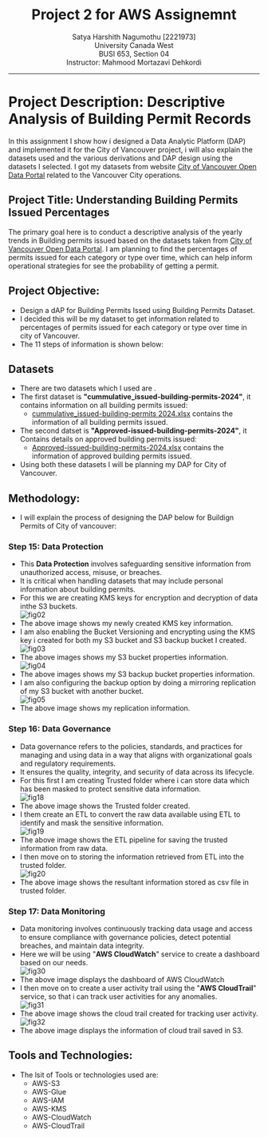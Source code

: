 <h1 align="center">Project 2 for AWS Assignemnt</h1>
<p align="center">
Satya Harshith Nagumothu [2221973] <br>
University Canada West<br>
BUSI 653, Section 04<br>
Instructor: Mahmood Mortazavi Dehkordi<br>
</p>

___

# Project Description: Descriptive Analysis of Building Permit Records
In this assignment I show how i designed a Data Analytic Platform (DAP) and implemented it for the City of Vancouver project, i will also explain the datasets used and the various derivations and DAP design using the datasets I selected. I got my datasets from website [City of Vancouver Open Data Portal](https://opendata.vancouver.ca/explore/dataset/issued-building-permits/information/) related to the Vancouver City operations.

## Project Title: Understanding Building Permits Issued Percentages
The primary goal here is to conduct a descriptive analysis of the yearly trends in Building permits issued based on the datasets taken from [City of Vancouver Open Data Portal](https://opendata.vancouver.ca/explore/dataset/issued-building-permits/information/). I am planning to find the percentages of permits issued for each category or type over time, which can help inform operational strategies for see the probability of getting a permit.
## Project Objective:
* Design a dAP for Building Permits Issed using Building Permits Dataset.
* I decided this will be my dataset to get information related to percentages of permits issued for each category or type over time in city of Vancouver.
* The 11 steps of information is shown below: <br>
## Datasets
* There are two datasets which I used are .
* The first dataset is **"cummulative_issued-building-permits-2024"**, it contains information on all building permits issued:
  * [cummulative_issued-building-permits 2024.xlsx](https://github.com/user-attachments/files/17004724/cummulative_issued-building-permits.2024.xlsx) contains the information of all building permits issued.
* The second datset is **"Approved-issued-building-permits-2024"**, it Contains details on approved building permits issued:
  * [Approved-issued-building-permits-2024.xlsx](https://github.com/user-attachments/files/17004726/Approved-issued-building-permits-2024.xlsx) contains the information of approved building permits issued.
* Using both these datasets I will be planning my DAP for City of Vancouver.
## Methodology:
* I will explain the process of designing the DAP below for Buildign Permits of City of vancouver:
### Step 15: Data Protection
* This **Data Protection** involves safeguarding sensitive information from unauthorized access, misuse, or breaches.
* It is critical when handling datasets that may include personal information about building permits.
* For this we are creating KMS keys for encryption and decryption of data inthe S3 buckets.<br>
![fig02](https://github.com/user-attachments/assets/bad02961-a238-41d6-aa99-7b2df2e26cb9)
* The above image shows my newly created KMS key information.
* I am also enabling the Bucket Versioning and encrypting using the KMS key i created for both my S3 bucket and S3 backup bucket I created.<br>
![fig03](https://github.com/user-attachments/assets/26459c4e-0e83-4ff3-97e9-9b1808fd8691)
* The above images shows my S3 bucket properties information.<br>
![fig04](https://github.com/user-attachments/assets/a889da3d-ecab-417b-9605-7712c9c33342)
* The above images shows my S3 backup bucket properties information.<br>
* I am also configuring the backup option by doing a mirroring replication of my S3 bucket with another bucket.<br>
![fig05](https://github.com/user-attachments/assets/bc55a626-d8ad-4f8f-b06d-e59d70ee23db)
* The above image shows my replication information.
### Step 16: Data Governance
* Data governance refers to the policies, standards, and practices for managing and using data in a way that aligns with organizational goals and regulatory requirements.
* It ensures the quality, integrity, and security of data across its lifecycle.
* For this first I am creating Trusted folder where i can store data which has been masked to protect sensitive data information.<br>
![fig18](https://github.com/user-attachments/assets/33ccbc7e-e0d3-4ca3-bf9c-4f0754d0c457)
* The above image shows the Trusted folder created.
* I them create an ETL to convert the raw data available using ETL to identify and mask the sensitive information.<br>
![fig19](https://github.com/user-attachments/assets/8596cdd1-50a7-4623-9ddc-875fc42df64b)
* The above image shows the ETL pipeline for saving the trusted information from raw data.
* I then move on to storing the information retrieved from ETL into the trusted folder.<br>
![fig20](https://github.com/user-attachments/assets/ec37650f-6d91-4f80-a556-95fad9aaedea)
* The above image shows the resultant information stored as csv file in trusted folder.
### Step 17: Data Monitoring
* Data monitoring involves continuously tracking data usage and access to ensure compliance with governance policies, detect potential breaches, and maintain data integrity.
* Here we will be using "**AWS CloudWatch**" service to create a dashboard based on our needs.<br>
![fig30](https://github.com/user-attachments/assets/ae5a50ff-ff0c-4703-b0d3-3ad7ea130a81)
* The above image displays the dashboard of AWS CloudWatch
* I then move on to create a user activity trail using the "**AWS CloudTrail**" service, so that i can track user activities for any anomalies.<br>
![fig31](https://github.com/user-attachments/assets/ff49c1e4-5f5a-4a6c-a54f-a53529a43126)
* The above image shows the cloud trail created for tracking user activity.<br>
![fig32](https://github.com/user-attachments/assets/d0866e77-e861-4cc4-b886-cc5b207b2059)
* The above image displays the information of cloud trail saved in S3.
## Tools and Technologies:
* The lsit of Tools or technologies used are:
  * AWS-S3
  * AWS-Glue
  * AWS-IAM
  * AWS-KMS
  * AWS-CloudWatch
  * AWS-CloudTrail
